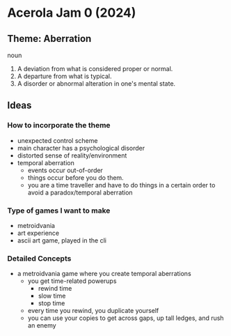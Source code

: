 # Acerola Jam 0 (2024)

## Theme: Aberration

noun

1. A deviation from what is considered proper or normal.
2. A departure from what is typical.
3. A disorder or abnormal alteration in one's mental state.

## Ideas

### How to incorporate the theme

- unexpected control scheme
- main character has a psychological disorder
- distorted sense of reality/environment
- temporal aberration
	- events occur out-of-order
	- things occur before you do them.
	- you are a time traveller and have to do things in a certain order to avoid a paradox/temporal aberration

### Type of games I want to make

- metroidvania
- art experience
- ascii art game, played in the cli

### Detailed Concepts

- a metroidvania game where you create temporal aberrations
	- you get time-related powerups
		- rewind time
		- slow time
		- stop time
	- every time you rewind, you duplicate yourself
	- you can use your copies to get across gaps, up tall ledges, and rush an enemy
